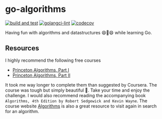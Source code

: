 # go-algorithms

[![build and test](https://github.com/teleivo/go-algorithms/actions/workflows/build_test.yml/badge.svg)](https://github.com/teleivo/go-algorithms/actions/workflows/build_test.yml) [![golangci-lint](https://github.com/teleivo/go-algorithms/actions/workflows/golangci-lint.yml/badge.svg)](https://github.com/teleivo/go-algorithms/actions/workflows/golangci-lint.yml) [![codecov](https://codecov.io/gh/teleivo/go-algorithms/branch/main/graph/badge.svg?token=SFQKIVD00Y)](https://codecov.io/gh/teleivo/go-algorithms)

Having fun with algorithms and datastructures 😄️🧠️😄️ while learning Go.

## Resources

I highly recommend the following free courses

- [Princeton Algorithms, Part I](https://www.coursera.org/learn/algorithms-part1)
- [Princeton Algorithms, Part II](https://www.coursera.org/learn/algorithms-part2)

It took me way longer to complete them than suggested by Coursera. The course
was tough but simply beautiful 🤩️. Take your time and enjoy the challenge. I
would also recommend reading the accompanying book `Algorithms, 4th Edition by Robert Sedgewick and Kevin Wayne`. The course website
[Algorithms](https://algs4.cs.princeton.edu/home/) is also a great resource to
visit again in search for an algorithm.
